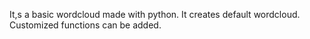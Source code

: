 It,s a basic wordcloud made with python.
It creates default wordcloud. Customized functions can be added.
